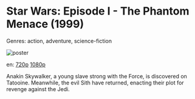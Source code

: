 # Star Wars: Episode I - The Phantom Menace (1999)

Genres: action, adventure, science-fiction

![poster](http://image.tmdb.org/t/p/w500/n8V09dDc02KsSN6Q4hC2BX6hN8X.jpg)

en:
  [720p](magnet:?xt=urn:btih:C9179CFC61EB3AA5001D2BE2D773D7F0467802E9&tr=udp://glotorrents.pw:6969/announce&tr=udp://tracker.opentrackr.org:1337/announce&tr=udp://torrent.gresille.org:80/announce&tr=udp://tracker.openbittorrent.com:80&tr=udp://tracker.coppersurfer.tk:6969&tr=udp://tracker.leechers-paradise.org:6969&tr=udp://p4p.arenabg.ch:1337&tr=udp://tracker.internetwarriors.net:1337)
  [1080p](magnet:?xt=urn:btih:F105DD901E63E3319C2B259B055FBB6E08A65AB5&tr=udp://glotorrents.pw:6969/announce&tr=udp://tracker.opentrackr.org:1337/announce&tr=udp://torrent.gresille.org:80/announce&tr=udp://tracker.openbittorrent.com:80&tr=udp://tracker.coppersurfer.tk:6969&tr=udp://tracker.leechers-paradise.org:6969&tr=udp://p4p.arenabg.ch:1337&tr=udp://tracker.internetwarriors.net:1337)
  


Anakin Skywalker, a young slave strong with the Force, is discovered on Tatooine. Meanwhile, the evil Sith have returned, enacting their plot for revenge against the Jedi.